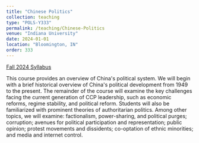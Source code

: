 ```yaml
---
title: "Chinese Politics"
collection: teaching
type: "POLS-Y333"
permalink: /teaching/Chinese-Politics
venue: "Indiana University"
date: 2024-01-01
location: "Bloomington, IN"
order: 333
---
```


[Fall 2024 Syllabus](http://jasonyuyanwu.github.io/files/Chinese-Politics-Syllabus-2024.pdf)

This course provides an overview of China's political system. We will begin with a brief historical overview of China's political development from 1949 to the present. The remainder of the course will examine the key challenges facing the current generation of CCP leadership, such as economic reforms, regime stability, and political reform. Students will also be familiarized with prominent theories of authoritarian politics. Among other topics, we will examine: factionalism, power-sharing, and political purges; corruption; avenues for political participation and representation; public opinion; protest movements and dissidents; co-optation of ethnic minorities; and media and internet control.



